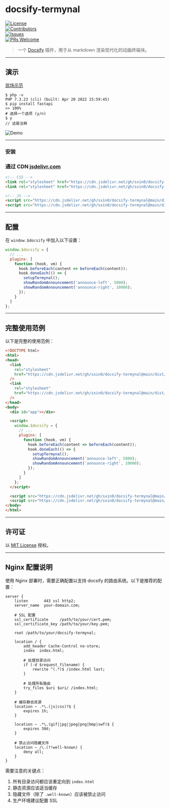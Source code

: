 # docsify-termynal

[![License](https://img.shields.io/github/license/sxin0/docsify-termynal)](./LICENSE)  
[![Contributors](https://img.shields.io/github/contributors/sxin0/docsify-termynal)](https://github.com/sxin0/docsify-termynal/graphs/contributors)  
[![Issues](https://img.shields.io/github/issues/sxin0/docsify-termynal)](https://github.com/sxin0/docsify-termynal/issues)  
[![PRs Welcome](https://img.shields.io/badge/PRs-welcome-brightgreen)](http://makeapullrequest.com)

> 一个 [Docsify](https://docsify.js.org) 插件，用于从 markdown 渲染现代化的动画终端块。

---

## 演示

[现场示范](https://docs.jsx6.com)

```term
$ php -v
PHP 7.3.23 (cli) (built: Apr 20 2022 15:59:45)
$ pip install fastapi
>> 100%
# 选择一个选项 (y/n)
$ y
// 这是注释
```

![Demo](https://github.com/sxin0/docsify-termynal/assets/29392026/6cbc0179-c27c-4c0d-9dc1-7f9993a1850a)

---

### 安装

### 通过 CDN [jsdelivr.com](https://www.jsdelivr.com/)

```html
<!-- CSS -->
<link rel="stylesheet" href="https://cdn.jsdelivr.net/gh/sxin0/docsify-termynal@main/dist/css/termynal.css" />
<link rel="stylesheet" href="https://cdn.jsdelivr.net/gh/sxin0/docsify-termynal@main/dist/css/custom.css" />

<!-- JS -->
<script src="https://cdn.jsdelivr.net/gh/sxin0/docsify-termynal@main/dist/js/termynal.js"></script>
<script src="https://cdn.jsdelivr.net/gh/sxin0/docsify-termynal@main/dist/js/custom.js"></script>
```

---

## 配置

在 `window.$docsify` 中加入以下设置：

```js
window.$docsify = {
  // ...
  plugins: [
    function (hook, vm) {
      hook.beforeEach(content => beforeEach(content));
      hook.doneEach(() => {
        setupTermynal();
        showRandomAnnouncement('announce-left', 5000);
        showRandomAnnouncement('announce-right', 10000);
      });
    }
  ]
};
```

---

## 完整使用范例

以下是完整的使用范例：

```html
<!DOCTYPE html>
<html>
<head>
  <link
    rel="stylesheet"
    href="https://cdn.jsdelivr.net/gh/sxin0/docsify-termynal@main/dist/css/custom.css"
  />
  <link
    rel="stylesheet"
    href="https://cdn.jsdelivr.net/gh/sxin0/docsify-termynal@main/dist/css/termynal.css"
  />
</head>
<body>
  <div id="app"></div>

  <script>
    window.$docsify = {
      // ...
      plugins: [
        function (hook, vm) {
          hook.beforeEach(content => beforeEach(content));
          hook.doneEach(() => {
            setupTermynal();
            showRandomAnnouncement('announce-left', 5000);
            showRandomAnnouncement('announce-right', 10000);
          });
        }
      ]
    };
  </script>

  <script src="https://cdn.jsdelivr.net/gh/sxin0/docsify-termynal@main/dist/js/termynal.js"></script>
  <script src="https://cdn.jsdelivr.net/gh/sxin0/docsify-termynal@main/dist/js/custom.js"></script>
</body>
</html>
```

---

## 许可证

以 [MIT License](./LICENSE) 授权。

---

## Nginx 配置说明

使用 Nginx 部署时，需要正确配置以支持 docsify 的路由系统。以下是推荐的配置：

```nginx
server {
    listen       443 ssl http2;
    server_name  your-domain.com;
    
    # SSL 配置
    ssl_certificate     /path/to/your/cert.pem;
    ssl_certificate_key /path/to/your/key.pem;
    
    root /path/to/your/docsify-termynal;
    
    location / {
        add_header Cache-Control no-store;
        index  index.html;
        
        # 处理目录访问
        if (-d $request_filename) {
            rewrite ^(.*)$ /index.html last;
        }
        
        # 处理所有路由
        try_files $uri $uri/ /index.html;
    }
    
    # 缓存静态资源
    location ~ .*\.(js|css)?$ {
        expires 1h;
    }
    
    location ~ .*\.(gif|jpg|jpeg|png|bmp|swf)$ {
        expires 30d;
    }
    
    # 禁止访问隐藏文件
    location ~ /\.(?!well-known) {
        deny all;
    }
}
```

需要注意的关键点：
1. 所有目录访问都应该重定向到 `index.html`
2. 静态资源应该适当缓存
3. 隐藏文件（除了 `.well-known`）应该被禁止访问
4. 生产环境建议配置 SSL